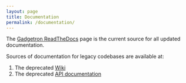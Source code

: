 ```yaml
---
layout: page
title: Documentation
permalink: /documentation/
---
```


The [Gadgetron ReadTheDocs](https://readthedocs.org/projects/gadgetron/) page is the current source for all updated documentation. 

Sources of documentation for legacy codebases are available at:
1. The deprecated [Wiki](https://github.com/gadgetron/gadgetron/wiki)
2. The deprecated [API documentation](/deprecated-apidoc)
